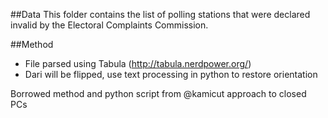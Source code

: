##Data
This folder contains the list of polling stations that were declared invalid by the Electoral Complaints Commission.

##Method
* File parsed using Tabula (http://tabula.nerdpower.org/)
* Dari will be flipped, use text processing in python to restore orientation

Borrowed method and python script from @kamicut approach to closed PCs
